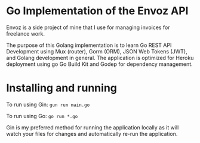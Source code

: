 # Go Implementation of the Envoz API

Envoz is a side project of mine that I use for managing invoices for freelance work. 

The purpose of this Golang implementation is to learn Go REST API Development using Mux (router), Gorm (ORM), JSON Web Tokens (JWT), and Golang development in general. The application is optimized for Heroku deployment using go Go Build Kit and Godep for dependency management.



# Installing and running

To run using Gin: `gun run main.go`

To run using Go: `go run *.go`

Gin is my preferred method for running the application locally as it will watch your files for changes and automatically re-run the application.
 
